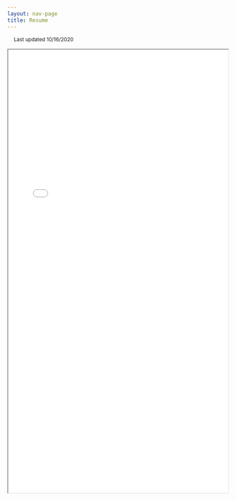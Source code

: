 ```yaml
---
layout: nav-page
title: Resume
---
```


<small class="message" style="padding: 15px; margin: 5px 0px 10px 0px"> Last updated 10/16/2020 </small>

<iframe src="public/images/Lavoie_Resume_10_2020.pdf" width="100%" height="1015px"></iframe>

